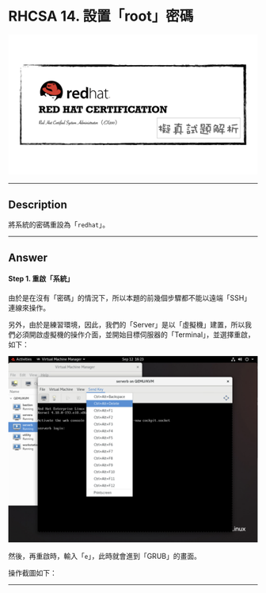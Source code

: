 # RHCSA 14. 設置「root」密碼

![](https://github.com/rickbsr/Certification-RedHat-RHCSA/blob/main/pics/redhat-rhcsa.png?raw=true)

---

## Description

將系統的密碼重設為「`redhat`」。

---

## Answer

#### Step 1. 重啟「系統」

由於是在沒有「密碼」的情況下，所以本題的前幾個步驟都不能以遠端「SSH」連線來操作。

另外，由於是練習環境，因此，我們的「Server」是以「虛擬機」建置，所以我們必須開啟虛擬機的操作介面，並開始目標伺服器的「Terminal」，並選擇重啟，如下：

![](https://github.com/rickbsr/Certification-RedHat-RHCSA/blob/main/pics/q14_vm_terminal_reboot.png?raw=true)

然後，再重啟時，輸入「`e`」，此時就會進到「GRUB」的畫面。

操作截圖如下：


---

<!-- ###### tags: `rhcsa` `redhat` `linux` -->